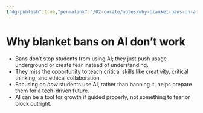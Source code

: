 ```yaml
---
{"dg-publish":true,"permalink":"/02-curate/notes/why-blanket-bans-on-ai-don-t-work/","tags":["ai","bans","education"]}
---
```


# Why blanket bans on AI don’t work

- Bans don’t stop students from using AI; they just push usage underground or create fear instead of understanding.
- They miss the opportunity to teach critical skills like creativity, critical thinking, and ethical collaboration.
- Focusing on _how_ students use AI, rather than banning it, helps prepare them for a tech-driven future.
- AI can be a tool for growth if guided properly, not something to fear or block outright.


